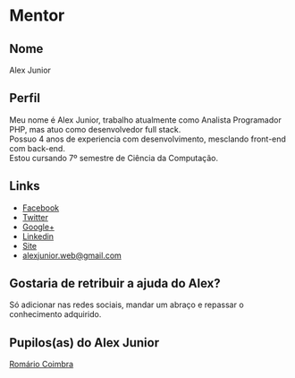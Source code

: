 # Mentor

## Nome

Alex Junior   

## Perfil

Meu nome é Alex Junior, trabalho atualmente como Analista Programador PHP, mas atuo como desenvolvedor full stack.<br>
Possuo 4 anos de experiencia com desenvolvimento, mesclando front-end com back-end.<br>
Estou cursando 7º semestre de Ciência da Computação.


## Links

* [Facebook](https://www.facebook.com/alexjunior012)
* [Twitter](https://twitter.com/alexjunior012)
* [Google+](https://plus.google.com/+AlexJunior012)
* [Linkedin](https://br.linkedin.com/in/alexjunior012)
* [Site](http://www.alexjunior012.com.br)
* alexjunior.web@gmail.com  

## Gostaria de retribuir a ajuda do Alex?

Só adicionar nas redes sociais, mandar um abraço e repassar o conhecimento adquirido.

## Pupilos(as) do Alex Junior  
[Romário Coimbra](/pupilos/perfis/RomarioCoimbra.md)

